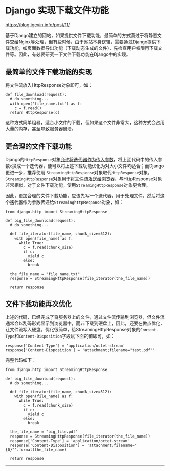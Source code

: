 # Django 实现下载文件功能
https://blog.igevin.info/post/11/

基于Django建立的网站，如果提供文件下载功能，最简单的方式莫过于将静态文件交给Nginx等处理，但有些时候，由于网站本身逻辑，需要通过Django提供下载功能，如页面数据导出功能（下载动态生成的文件）、先检查用户权限再下载文件等。因此，有必要研究一下文件下载功能在Django中的实现。

## 最简单的文件下载功能的实现

将文件流放入HttpResponse对象即可，如：

```
def file_download(request):
  # do something...
  with open('file_name.txt') as f:
    c = f.read()
  return HttpResponse(c)

```

这种方式简单粗暴，适合小文件的下载，但如果这个文件非常大，这种方式会占用大量的内存，甚至导致服务器崩溃。

## 更合理的文件下载功能

Django的`HttpResponse`对象[允许将迭代器作为传入参数](https://docs.djangoproject.com/en/dev/ref/request-response/#passing-iterators)，将上面代码中的传入参数`c`换成一个迭代器，便可以将上述下载功能优化为对大小文件均适合；而Django更进一步，推荐使用 `StreamingHttpResponse`对象取代`HttpResponse`对象，`StreamingHttpResponse`对象用于[将文件流发送给浏览器](https://docs.djangoproject.com/en/dev/ref/request-response/#django.http.StreamingHttpResponse)，与HttpResponse对象非常相似，对于文件下载功能，使用`StreamingHttpResponse`对象更合理。

因此，更加合理的文件下载功能，应该先写一个迭代器，用于处理文件，然后将这个迭代器作为参数传递给`StreaminghttpResponse`对象，如：

```
from django.http import StreamingHttpResponse

def big_file_download(request):
  # do something...

  def file_iterator(file_name, chunk_size=512):
    with open(file_name) as f:
      while True:
        c = f.read(chunk_size)
        if c:
          yield c
        else:
          break

  the_file_name = "file_name.txt"
  response = StreamingHttpResponse(file_iterator(the_file_name))

  return response

```

## 文件下载功能再次优化

上述的代码，已经完成了将服务器上的文件，通过文件流传输到浏览器，但文件流通常会以乱码形式显示到浏览器中，而非下载到硬盘上，因此，还要在做点优化，让文件流写入硬盘。优化很简单，给StreamingHttpResponse对象的`Content-Type`和`Content-Disposition`字段赋下面的值即可，如：

```
response['Content-Type'] = 'application/octet-stream'
response['Content-Disposition'] = 'attachment;filename="test.pdf"'

```

完整代码如下：

```
from django.http import StreamingHttpResponse

def big_file_download(request):
  # do something...

  def file_iterator(file_name, chunk_size=512):
    with open(file_name) as f:
      while True:
        c = f.read(chunk_size)
        if c:
          yield c
        else:
          break

  the_file_name = "big_file.pdf"
  response = StreamingHttpResponse(file_iterator(the_file_name))
  response['Content-Type'] = 'application/octet-stream'
  response['Content-Disposition'] = 'attachment;filename="{0}"'.format(the_file_name)

  return response

```

* * *